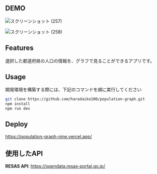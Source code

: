 

## DEMO
 
 
![スクリーンショット (257)](https://user-images.githubusercontent.com/69116304/233866478-06921026-38f5-4305-963c-3d1c26a0f45a.png)    


![スクリーンショット (258)](https://user-images.githubusercontent.com/69116304/233866481-9c2c56f8-3f1f-4d87-a7e6-e08a7bdd9619.png)
 
## Features
 
選択した都道府県の人口の情報を、グラフで見ることができるアプリです。
 

## Usage

開発環境を構築する際には、下記のコマンドを順に実行してください
 
```bash
git clone https://github.com/haradaiko100/population-graph.git
npm install
npm run dev
```
 
## Deploy
 https://population-graph-nine.vercel.app/
 
 
## 使用したAPI
**RESAS API**: https://opendata.resas-portal.go.jp/
 


